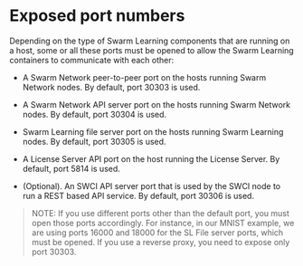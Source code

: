 # <a name="GUID-AC94A4EE-75B2-4381-9B79-94E4037D6DE9"/> Exposed port numbers

Depending on the type of Swarm Learning components that are running on a host, some or all these ports must be opened to allow the Swarm Learning containers to communicate with each other:

-   A Swarm Network peer-to-peer port on the hosts running Swarm Network nodes. By default, port 30303 is used.

-   A Swarm Network API server port on the hosts running Swarm Network nodes. By default, port 30304 is used.

-   Swarm Learning file server port on the hosts running Swarm Learning nodes. By default, port 30305 is used.

-   A License Server API port on the host running the License Server. By default, port 5814 is used.

-   \(Optional\). An SWCI API server port that is used by the SWCI node to run a REST based API service. By default, port 30306 is used.

<blockquote>
    NOTE: If you use different ports other than the default port, you must open those ports accordingly. For instance, in our MNIST example, we are using ports     16000 and 18000 for the SL File server ports, which must be opened.
    If you use a reverse proxy, you need to expose only port 30303.

</blockquote>


